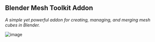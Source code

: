 ## Blender Mesh Toolkit Addon

_A simple yet powerful addon for creating, managing, and merging mesh cubes in Blender._

![image](https://github.com/user-attachments/assets/e7e27a77-de65-494e-8a8c-2aaff95bbe8d)


